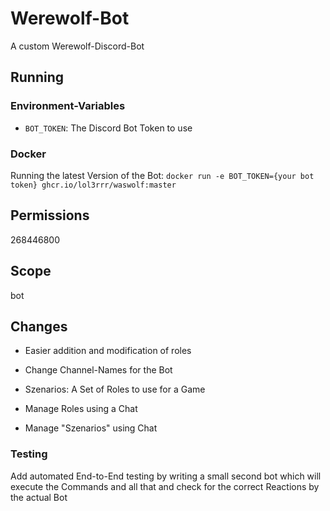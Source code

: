 # Werewolf-Bot
A custom Werewolf-Discord-Bot

## Running
### Environment-Variables
* `BOT_TOKEN`: The Discord Bot Token to use
### Docker
Running the latest Version of the Bot:
`docker run -e BOT_TOKEN={your bot token} ghcr.io/lol3rrr/waswolf:master`

## Permissions
268446800
## Scope
bot

## Changes
* Easier addition and modification of roles
* Change Channel-Names for the Bot

* Szenarios: A Set of Roles to use for a Game
* Manage Roles using a Chat
* Manage "Szenarios" using Chat

### Testing
Add automated End-to-End testing by writing a small second bot which will execute
the Commands and all that and check for the correct Reactions by the actual Bot
